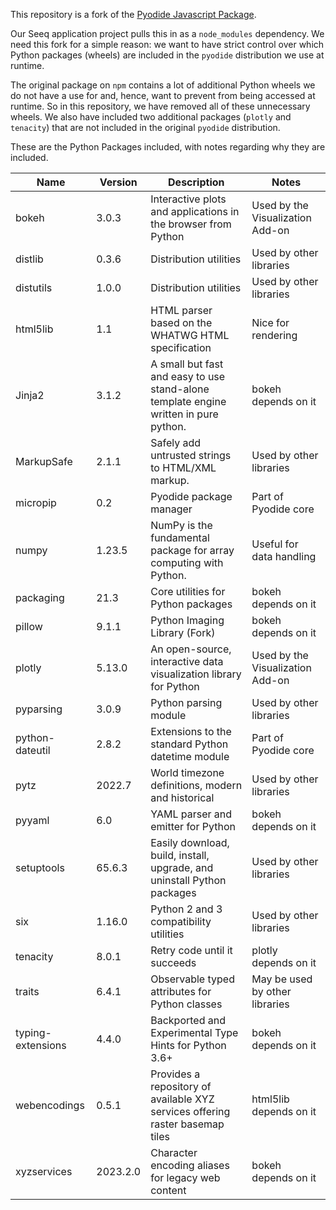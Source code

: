 This repository is a fork of the [Pyodide Javascript Package](https://www.npmjs.com/package/pyodide).

Our Seeq application project pulls this in as a `node_modules` dependency. We need this fork for a simple reason: we want to have strict control over which Python packages (wheels) are included in the `pyodide` distribution we use at runtime.

The original package on `npm` contains a lot of additional Python wheels we do not have a use for and, hence, want to prevent from being accessed at runtime. So in this repository, we have removed all of these unnecessary wheels. We also have included two additional packages (`plotly` and `tenacity`) that are not included in the original `pyodide` distribution.

These are the Python Packages included, with notes regarding why they are included.

| Name              | Version  | Description                                                                          | Notes                            |
| ----------------- | -------- | ------------------------------------------------------------------------------------ | -------------------------------- |
| bokeh             | 3.0.3    | Interactive plots and applications in the browser from Python                        | Used by the Visualization Add-on |
| distlib           | 0.3.6    | Distribution utilities                                                               | Used by other libraries          |
| distutils         | 1.0.0    | Distribution utilities                                                               | Used by other libraries          |
| html5lib          | 1.1      | HTML parser based on the WHATWG HTML specification                                   | Nice for rendering               |
| Jinja2            | 3.1.2    | A small but fast and easy to use stand-alone template engine written in pure python. | bokeh depends on it              |
| MarkupSafe        | 2.1.1    | Safely add untrusted strings to HTML/XML markup.                                     | Used by other libraries          |
| micropip          | 0.2      | Pyodide package manager                                                              | Part of Pyodide core             |
| numpy             | 1.23.5   | NumPy is the fundamental package for array computing with Python.                    | Useful for data handling         |
| packaging         | 21.3     | Core utilities for Python packages                                                   | bokeh depends on it              |
| pillow            | 9.1.1    | Python Imaging Library (Fork)                                                        | bokeh depends on it              |
| plotly            | 5.13.0   | An open-source, interactive data visualization library for Python                    | Used by the Visualization Add-on |
| pyparsing         | 3.0.9    | Python parsing module                                                                | Used by other libraries          |
| python-dateutil   | 2.8.2    | Extensions to the standard Python datetime module                                    | Part of Pyodide core             |
| pytz              | 2022.7   | World timezone definitions, modern and historical                                    | Used by other libraries          |
| pyyaml            | 6.0      | YAML parser and emitter for Python                                                   | bokeh depends on it              |
| setuptools        | 65.6.3   | Easily download, build, install, upgrade, and uninstall Python packages              | Used by other libraries          |
| six               | 1.16.0   | Python 2 and 3 compatibility utilities                                               | Used by other libraries          |
| tenacity          | 8.0.1    | Retry code until it succeeds                                                         | plotly depends on it             |
| traits            | 6.4.1    | Observable typed attributes for Python classes                                       | May be used by other libraries   |
| typing-extensions | 4.4.0    | Backported and Experimental Type Hints for Python 3.6+                               | bokeh depends on it              |
| webencodings      | 0.5.1    | Provides a repository of available XYZ services offering raster basemap tiles        | html5lib depends on it           |
| xyzservices       | 2023.2.0 | Character encoding aliases for legacy web content                                    | bokeh depends on it              |

